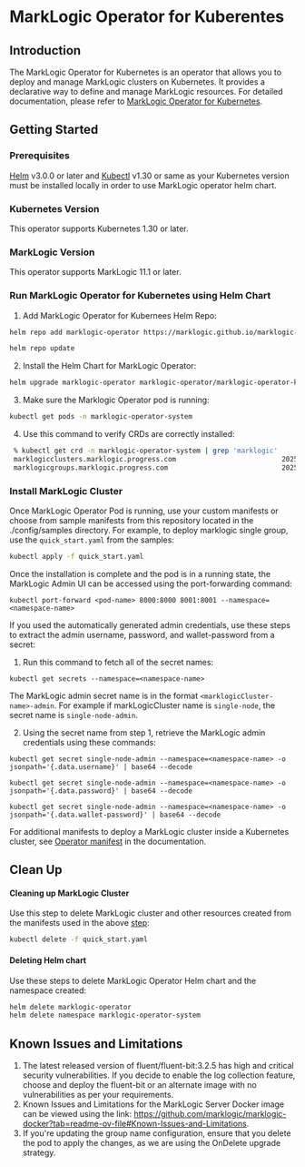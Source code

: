 # MarkLogic Operator for Kuberentes

## Introduction

The MarkLogic Operator for Kubernetes is an operator that allows you to deploy and manage MarkLogic clusters on Kubernetes. It provides a declarative way to define and manage MarkLogic resources. For detailed documentation, please refer to [MarkLogic Operator for Kubernetes](https://docs.progress.com/bundle/marklogic-server-on-kubernetes).

## Getting Started

### Prerequisites

[Helm](https://helm.sh/docs/intro/install/) v3.0.0 or later and [Kubectl](https://kubernetes.io/docs/tasks/tools/) v1.30 or same as your Kubernetes version must be installed locally in order to use MarkLogic operator helm chart. 

### Kubernetes Version

This operator supports Kubernetes 1.30 or later.

### MarkLogic Version

This operator supports MarkLogic 11.1 or later.

### Run MarkLogic Operator for Kubernetes using Helm Chart

1. Add MarkLogic Operator for Kubernees Helm Repo:
```sh
helm repo add marklogic-operator https://marklogic.github.io/marklogic-operator-kubernetes/

helm repo update
```

2. Install the Helm Chart for MarkLogic Operator: 
```sh
helm upgrade marklogic-operator marklogic-operator/marklogic-operator-kubernetes --version=1.0.0 --install --namespace marklogic-operator-system --create-namespace
```

3. Make sure the Marklogic Operator pod is running:
```sh
kubectl get pods -n marklogic-operator-system 
```

4. Use this command to verify CRDs are correctly installed:
```sh
 % kubectl get crd -n marklogic-operator-system | grep 'marklogic'
 marklogicclusters.marklogic.progress.com                          2025-02-18T09:20:59Z
 marklogicgroups.marklogic.progress.com                            2025-02-18T09:21:00Z
```

### Install MarkLogic Cluster
Once MarkLogic Operator Pod is running, use your custom manifests or choose from sample manifests from this repository located in the ./config/samples directory. For example, to deploy marklogic single group, use the `quick_start.yaml` from the samples: 
```sh
kubectl apply -f quick_start.yaml
```
Once the installation is complete and the pod is in a running state, the MarkLogic Admin UI can be accessed using the port-forwarding command:

  ```shell
  kubectl port-forward <pod-name> 8000:8000 8001:8001 --namespace=<namespace-name>
  ```

If you used the automatically generated admin credentials, use these steps to extract the admin username, password, and wallet-password from a secret:

1. Run this command to fetch all of the secret names:
  ```shell
  kubectl get secrets --namespace=<namespace-name>
  ```
The MarkLogic admin secret name is in the format  `<marklogicCluster-name>-admin`. For example if markLogicCluster name is `single-node`, the secret name is `single-node-admin`.

2. Using the secret name from step 1, retrieve the MarkLogic admin credentials using these commands:
  ```shell
  kubectl get secret single-node-admin --namespace=<namespace-name> -o jsonpath='{.data.username}' | base64 --decode 

  kubectl get secret single-node-admin --namespace=<namespace-name> -o jsonpath='{.data.password}' | base64 --decode 

  kubectl get secret single-node-admin --namespace=<namespace-name> -o jsonpath='{.data.wallet-password}' | base64 --decode 
  ```

For additional manifests to deploy a MarkLogic cluster inside a Kubernetes cluster, see [Operator manifest](https://docs.progress.com/bundle/marklogic-server-on-kubernetes/operator/Operator-manifest.html) in the documentation.

## Clean Up

#### Cleaning up MarkLogic Cluster
Use this step to delete MarkLogic cluster and other resources created from the manifests used in the above [step](#install-marklogic-cluster):
```sh
kubectl delete -f quick_start.yaml
```

#### Deleting Helm chart
Use these steps to delete MarkLogic Operator Helm chart and the namespace created:
```sh
helm delete marklogic-operator
helm delete namespace marklogic-operator-system
```

## Known Issues and Limitations

1. The latest released version of fluent/fluent-bit:3.2.5 has high and critical security vulnerabilities. If you decide to enable the log collection feature, choose and deploy the fluent-bit or an alternate image with no vulnerabilities as per your requirements.
2. Known Issues and Limitations for the MarkLogic Server Docker image can be viewed using the link: https://github.com/marklogic/marklogic-docker?tab=readme-ov-file#Known-Issues-and-Limitations.
3. If you're updating the group name configuration, ensure that you delete the pod to apply the changes, as we are using the OnDelete upgrade strategy.